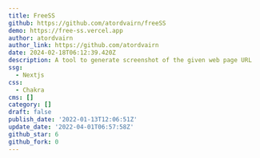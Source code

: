```yaml
---
title: FreeSS
github: https://github.com/atordvairn/freeSS
demo: https://free-ss.vercel.app
author: atordvairn
author_link: https://github.com/atordvairn
date: 2024-02-18T06:12:39.420Z
description: A tool to generate screenshot of the given web page URL
ssg:
  - Nextjs
css:
  - Chakra
cms: []
category: []
draft: false
publish_date: '2022-01-13T12:06:51Z'
update_date: '2022-04-01T06:57:58Z'
github_star: 6
github_fork: 0
---
```

